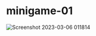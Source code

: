 # minigame-01
![Screenshot 2023-03-06 011814](https://user-images.githubusercontent.com/52789278/223033886-4797322b-06e5-466f-96f2-912b5960746a.png)

